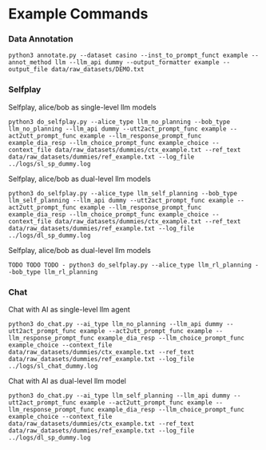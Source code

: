 # Example Commands

### Data Annotation

```
python3 annotate.py --dataset casino --inst_to_prompt_funct example --annot_method llm --llm_api dummy --output_formatter example --output_file data/raw_datasets/DEMO.txt
```

### Selfplay

Selfplay, alice/bob as single-level llm models
```
python3 do_selfplay.py --alice_type llm_no_planning --bob_type llm_no_planning --llm_api dummy --utt2act_prompt_func example --act2utt_prompt_func example --llm_response_prompt_func example_dia_resp --llm_choice_prompt_func example_choice --context_file data/raw_datasets/dummies/ctx_example.txt --ref_text data/raw_datasets/dummies/ref_example.txt --log_file ../logs/sl_sp_dummy.log
```

Selfplay, alice/bob as dual-level llm models
```
python3 do_selfplay.py --alice_type llm_self_planning --bob_type llm_self_planning --llm_api dummy --utt2act_prompt_func example --act2utt_prompt_func example --llm_response_prompt_func example_dia_resp --llm_choice_prompt_func example_choice --context_file data/raw_datasets/dummies/ctx_example.txt --ref_text data/raw_datasets/dummies/ref_example.txt --log_file ../logs/dl_sp_dummy.log
```

Selfplay, alice/bob as dual-level llm models
```
TODO TODO TODO - python3 do_selfplay.py --alice_type llm_rl_planning --bob_type llm_rl_planning
```

### Chat

Chat with AI as single-level llm agent
```
python3 do_chat.py --ai_type llm_no_planning --llm_api dummy --utt2act_prompt_func example --act2utt_prompt_func example --llm_response_prompt_func example_dia_resp --llm_choice_prompt_func example_choice --context_file data/raw_datasets/dummies/ctx_example.txt --ref_text data/raw_datasets/dummies/ref_example.txt --log_file ../logs/sl_chat_dummy.log
```

Chat with AI as dual-level llm model
```
python3 do_chat.py --ai_type llm_self_planning --llm_api dummy --utt2act_prompt_func example --act2utt_prompt_func example --llm_response_prompt_func example_dia_resp --llm_choice_prompt_func example_choice --context_file data/raw_datasets/dummies/ctx_example.txt --ref_text data/raw_datasets/dummies/ref_example.txt --log_file ../logs/dl_sp_dummy.log
```
